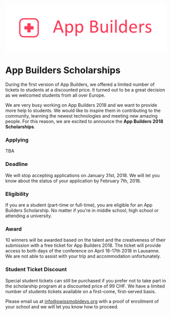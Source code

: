 <p align="center"><img src ="../images/logo.png" width="600px"/></p>

# App Builders Scholarships
During the first version of App Builders, we offered a limited number of tickets to students at a discounted price. It turned out to be a great decision as we welcomed students from all over Europe.

We are very busy working on App Builders 2018 and we want to provide more help to students. We would like to inspire them in contributing to the community, learning the newest technologies and meeting new amazing people. For this reason, we are excited to announce the **App Builders 2018 Scholarships**.

### Applying
TBA

### Deadline
We will stop accepting applications on January 31st, 2018. We will let you know about the status of your application by February 7th, 2018.

### Eligibility
If you are a student (part-time or full-time), you are eligible for an App Builders Scholarship. No matter if you're in middle school, high school or attending a university.

### Award
10 winners will be awarded based on the talent and the creativeness of their submission with a free ticket for App Builders 2018. The ticket will provide access to both days of the conference on April 16-17th 2018 in Lausanne. We are not able to assist with your trip and accommodation unfortunately.

### Student Ticket Discount
Special student tickets can still be purchased if you prefer not to take part in the scholarship program at a discounted price of 99 CHF. We have a limited number of students tickets available on a first-come, first-served basis.

Please email us at [info@swissmobidevs.org](mailto:info@swissmobidevs.org) with a proof of enrollment of your school and we will let you know how to proceed.